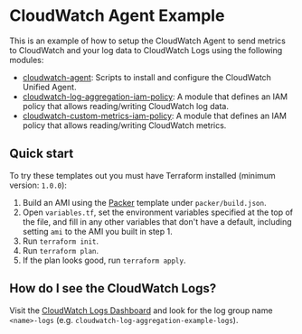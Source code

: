 # CloudWatch Agent Example

This is an example of how to setup the CloudWatch Agent to send metrics to CloudWatch and your log data to CloudWatch
Logs using the following modules:

* [cloudwatch-agent](/modules/agents/cloudwatch-agent): Scripts to install and configure the CloudWatch Unified Agent.
* [cloudwatch-log-aggregation-iam-policy](/modules/logs/cloudwatch-log-aggregation-iam-policy): A module that defines
  an IAM policy that allows reading/writing CloudWatch log data.
* [cloudwatch-custom-metrics-iam-policy](/modules/metrics/cloudwatch-custom-metrics-iam-policy): A module that defines
  an IAM policy that allows reading/writing CloudWatch metrics.


## Quick start

To try these templates out you must have Terraform installed (minimum version: `1.0.0`):

1. Build an AMI using the [Packer](https://www.packer.io/) template under `packer/build.json`.
1. Open `variables.tf`, set the environment variables specified at the top of the file, and fill in any other variables that
   don't have a default, including setting `ami` to the AMI you built in step 1.
1. Run `terraform init`.
1. Run `terraform plan`.
1. If the plan looks good, run `terraform apply`.

## How do I see the CloudWatch Logs?

Visit the [CloudWatch Logs Dashboard](https://console.aws.amazon.com/cloudwatch/home#logs:) and look for the log group
name `<name>-logs` (e.g. `cloudwatch-log-aggregation-example-logs`).
